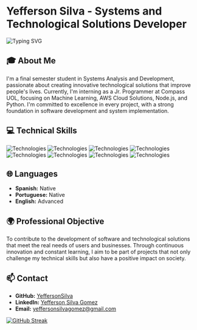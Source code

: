 # Yefferson Silva - Systems and Technological Solutions Developer

![Typing SVG](https://readme-typing-svg.herokuapp.com?color=00C4B3&lines=Welcome+to+my+Profile!;I'm+a+Systems+Developer;Creating+Innovative+Solutions;Passionate+about+Technology)

## 🎓 About Me
I'm a final semester student in Systems Analysis and Development, passionate about creating innovative technological solutions that improve people's lives. Currently, I'm interning as a Jr. Programmer at Compass UOL, focusing on Machine Learning, AWS Cloud Solutions, Node.js, and Python. I'm committed to excellence in every project, with a strong foundation in software development and system implementation.

## 💻 Technical Skills
  
![Technologies](https://img.shields.io/badge/Node.js-339933.svg?style=for-the-badge&logo=node.js&logoColor=white)
![Technologies](https://img.shields.io/badge/Java-007396.svg?style=for-the-badge&logo=java&logoColor=white)
![Technologies](https://img.shields.io/badge/Spring_Boot-6DB33F.svg?style=for-the-badge&logo=spring-boot)
![Technologies](https://img.shields.io/badge/Kotlin-0095D5.svg?style=for-the-badge&logo=kotlin&logoColor=white)
![Technologies](https://img.shields.io/badge/Python-3776AB.svg?style=for-the-badge&logo=python&logoColor=white)
![Technologies](https://img.shields.io/badge/AWS-232F3E.svg?style=for-the-badge&logo=amazon-aws&logoColor=white)
![Technologies](https://img.shields.io/badge/Docker-2496ED.svg?style=for-the-badge&logo=docker&logoColor=white)
![Technologies](https://img.shields.io/badge/JavaScript-F7DF1E.svg?style=for-the-badge&logo=javascript&logoColor=black)











  ## 🌐 Languages
- **Spanish:** Native
- **Portuguese:** Native
- **English:** Advanced

## 🌍 Professional Objective
To contribute to the development of software and technological solutions that meet the real needs of users and businesses. Through continuous innovation and constant learning, I aim to be part of projects that not only challenge my technical skills but also have a positive impact on society.

## 📫 Contact
- **GitHub:** [YeffersonSilva](https://github.com/YeffersonSilva)
- **LinkedIn:** [Yefferson Silva Gomez](https://www.linkedin.com/in/yefferson-silva-gomez-82380b216)
- **Email:** yeffersonsilvagomez@gmail.com



[![GitHub Streak](http://github-readme-streak-stats.herokuapp.com?user=YeffersonSilva&theme=default)](https://git.io/streak-stats)

